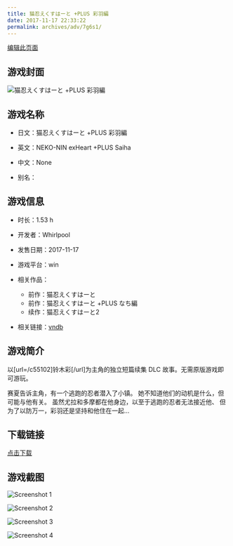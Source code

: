```yaml
---
title: 猫忍えくすはーと +PLUS 彩羽編
date: 2017-11-17 22:33:22
permalink: archives/adv/7g6s1/
---
```

[编辑此页面](https://github.com/ACG-3/ADV3-source/blob/main/source/_posts/%E7%8C%AB%E5%BF%8D%E3%81%88%E3%81%8F%E3%81%99%E3%81%AF%E3%83%BC%E3%81%A8%20%2BPLUS%20%E5%BD%A9%E7%BE%BD%E7%B7%A8.md)

## 游戏封面

![猫忍えくすはーと +PLUS 彩羽編](https://pan.timero.xyz/d/onedrive/img_lib_001/%E7%8C%AB%E5%BF%8D%E3%81%88%E3%81%8F%E3%81%99%E3%81%AF%E3%83%BC%E3%81%A8%20+PLUS%20%E5%BD%A9%E7%BE%BD%E7%B7%A8_cover.avif)


## 游戏名称

- 日文：猫忍えくすはーと +PLUS 彩羽編
- 英文：NEKO-NIN exHeart +PLUS Saiha
- 中文：None

- 别名：


## 游戏信息

- 时长：1.53 h
- 开发者：Whirlpool
- 发售日期：2017-11-17
- 游戏平台：win
- 相关作品：
   - 前作：猫忍えくすはーと
   - 前作：猫忍えくすはーと +PLUS なち編
   - 续作：猫忍えくすはーと2

- 相关链接：[vndb](https://vndb.org/v22106)


## 游戏简介

以[url=/c55102]铃木彩[/url]为主角的独立短篇续集 DLC 故事。无需原版游戏即可游玩。

赛夏告诉主角，有一个逃跑的忍者潜入了小镇。
她不知道他们的动机是什么，但可能与他有关。
虽然尤拉和多摩都在他身边，以至于逃跑的忍者无法接近他、
但为了以防万一，彩羽还是坚持和他住在一起...




## 下载链接

[点击下载](https://pan.timero.xyz/onedrive/adv_lib_001/%E7%8C%AB%E5%BF%8D%E3%81%88%E3%81%8F%E3%81%99%E3%81%AF%E3%83%BC%E3%81%A8%20%2BPLUS%20%E5%BD%A9%E7%BE%BD%E7%B7%A8)


## 游戏截图


![Screenshot 1](https://pan.timero.xyz/d/onedrive/img_lib_001/%E7%8C%AB%E5%BF%8D%E3%81%88%E3%81%8F%E3%81%99%E3%81%AF%E3%83%BC%E3%81%A8%20+PLUS%20%E5%BD%A9%E7%BE%BD%E7%B7%A8_Screenshot_1.avif)

![Screenshot 2](https://pan.timero.xyz/d/onedrive/img_lib_001/%E7%8C%AB%E5%BF%8D%E3%81%88%E3%81%8F%E3%81%99%E3%81%AF%E3%83%BC%E3%81%A8%20+PLUS%20%E5%BD%A9%E7%BE%BD%E7%B7%A8_Screenshot_2.avif)

![Screenshot 3](https://pan.timero.xyz/d/onedrive/img_lib_001/%E7%8C%AB%E5%BF%8D%E3%81%88%E3%81%8F%E3%81%99%E3%81%AF%E3%83%BC%E3%81%A8%20+PLUS%20%E5%BD%A9%E7%BE%BD%E7%B7%A8_Screenshot_3.avif)

![Screenshot 4](https://pan.timero.xyz/d/onedrive/img_lib_001/%E7%8C%AB%E5%BF%8D%E3%81%88%E3%81%8F%E3%81%99%E3%81%AF%E3%83%BC%E3%81%A8%20+PLUS%20%E5%BD%A9%E7%BE%BD%E7%B7%A8_Screenshot_4.avif)


